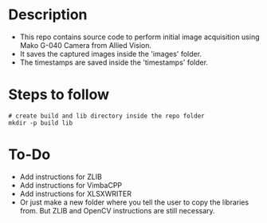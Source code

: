 # Description
- This repo contains source code to perform initial image acquisition using Mako G-040 Camera from Allied Vision.
- It saves the captured images inside the 'images' folder.
- The timestamps are saved inside the 'timestamps' folder.

# Steps to follow
```
# create build and lib directory inside the repo folder
mkdir -p build lib

```

# To-Do
- Add instructions for ZLIB 
- Add instructions for VimbaCPP
- Add instructions for XLSXWRITER
- Or just make a new folder where you tell the user to copy the libraries from. But ZLIB and OpenCV instructions are still necessary.